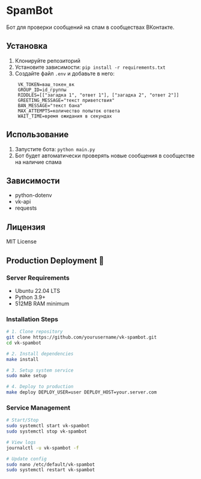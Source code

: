 # SpamBot

Бот для проверки сообщений на спам в сообществах ВКонтакте.

## Установка

1. Клонируйте репозиторий
2. Установите зависимости: `pip install -r requirements.txt`
3. Создайте файл `.env` и добавьте в него:
   ```
    VK_TOKEN=ваш_токен_вк
    GROUP_ID=id_группы
    RIDDLES=[["загадка 1", "ответ 1"], ["загадка 2", "ответ 2"]]
    GREETING_MESSAGE="текст приветствия"
    BAN_MESSAGE="текст бана"
    MAX_ATTEMPTS=количество попыток ответа
    WAIT_TIME=время ожидания в секундах
   ```

## Использование

1. Запустите бота: `python main.py`
2. Бот будет автоматически проверять новые сообщения в сообществе на наличие спама

## Зависимости

- python-dotenv
- vk-api
- requests

## Лицензия

MIT License

## Production Deployment 🚀

### Server Requirements
- Ubuntu 22.04 LTS
- Python 3.9+
- 512MB RAM minimum

### Installation Steps
```bash
# 1. Clone repository
git clone https://github.com/yourusername/vk-spambot.git
cd vk-spambot

# 2. Install dependencies
make install

# 3. Setup system service
sudo make setup

# 4. Deploy to production
make deploy DEPLOY_USER=user DEPLOY_HOST=your.server.com
```

### Service Management
```bash
# Start/Stop
sudo systemctl start vk-spambot
sudo systemctl stop vk-spambot

# View logs
journalctl -u vk-spambot -f

# Update config
sudo nano /etc/default/vk-spambot
sudo systemctl restart vk-spambot
```

